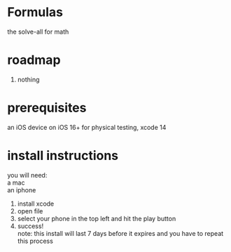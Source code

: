 # Formulas
the solve-all for math  
# roadmap 
1. nothing
# prerequisites
an iOS device on iOS 16+ for physical testing, xcode 14
# install instructions  
you will need:  
a mac  
an iphone  
1. install xcode
2. open file
3. select your phone in the top left and hit the play button
4. success!  
note: this install will last 7 days before it expires and you have to repeat this process

